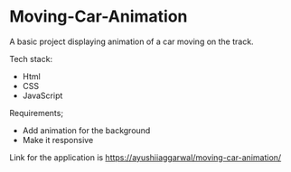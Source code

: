 # Moving-Car-Animation

A basic project displaying animation of a car moving on the track.

Tech stack:
  - Html
  - CSS
  - JavaScript

Requirements;
  - Add animation for the background 
  - Make it responsive 

Link for the application is [https://ayushiiaggarwal/moving-car-animation/
](https://ayushiiaggarwall.github.io/Moving-Car-Animation/)
